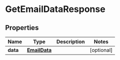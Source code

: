 

# GetEmailDataResponse


## Properties

| Name | Type | Description | Notes |
|------------ | ------------- | ------------- | -------------|
|**data** | [**EmailData**](EmailData.md) |  |  [optional] |



